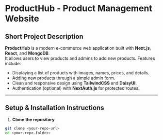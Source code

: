 # ProductHub - Product Management Website

## Short Project Description
**ProductHub** is a modern e-commerce web application built with **Next.js**, **React**, and **MongoDB**.  
It allows users to view products and admins to add new products. Features include:  

- Displaying a list of products with images, names, prices, and details.  
- Adding new products through a simple admin form.  
- Clean and responsive design using **TailwindCSS** and **DaisyUI**.  
- Authentication (optional) with **NextAuth.js** for protected routes.  

---

## Setup & Installation Instructions

1. **Clone the repository**  

```bash
git clone <your-repo-url>
cd <your-repo-folder>
